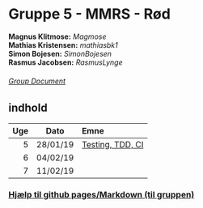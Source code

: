 
# **Gruppe 5 - MMRS - Rød**
**Magnus Klitmose:** _Magmose_  
**Mathias Kristensen:** _mathiasbk1_  
**Simon Bojesen:** _SimonBojesen_  
**Rasmus Jacobsen:** _RasmusLynge_  
  
###### [Group Document](week1.md)

## indhold
  
|Uge   |  Dato     |Emne |
|-----:|:---------:|:--------------|
| 5    |  28/01/19 | [Testing, TDD, CI](week1.md) |
| 6    |  04/02/19 |                |
| 7    |  11/02/19 |                |  
  
  

### [Hjælp til github pages/Markdown (til gruppen)](help.md)
